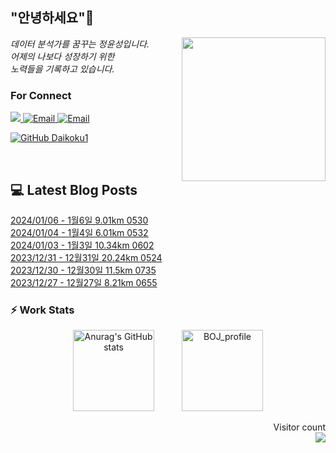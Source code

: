
<h2> "안녕하세요"👋 </h2>
<img align='right' src="https://user-images.githubusercontent.com/50973778/144942576-b2f10b31-e628-43e4-b7da-3cc2144a5b73.gif" width="230">
<p><em> 데이터 분석가를 꿈꾸는 정윤성입니다.</br> 어제의 나보다 성장하기 위한 </br> 노력들을 기록하고 있습니다.</em></p>

### For Connect
<a href="https://blog.naver.com/jjys9047" target="_blank"><img src="https://img.shields.io/badge/-BLOG-brightgreen?style=flat-square&logo=Bloglovin&logoColor=white">
<a href="https://mail.google.com/mail/?view=cm&amp;fs=1&amp;to=jys9047@gmail.com" target="_blank"><img src="https://img.shields.io/badge/-Gmail-c14438?style=flat-square&logo=Gmail&logoColor=white" alt="Email">
<a href="mailto:jjys9047@naver.com" target="_blank"><img src="https://img.shields.io/badge/-Naver-brightgreen?style=flat-square&logo=Naver&logoColor=white" alt="Email">

[![GitHub Daikoku1](https://img.shields.io/github/followers/Daikoku1?label=follow&style=social)](https://github.com/Daikoku1)

</br>

## 💻 Latest Blog Posts
[2024/01/06 - 1월6일 9.01km 0530](https://blog.naver.com/jjys9047/223314592737?fromRss=true) <br>
[2024/01/04 - 1월4일 6.01km 0532](https://blog.naver.com/jjys9047/223312792995?fromRss=true) <br>
[2024/01/03 - 1월3일 10.34km 0602](https://blog.naver.com/jjys9047/223311708762?fromRss=true) <br>
[2023/12/31 - 12월31일 20.24km 0524](https://blog.naver.com/jjys9047/223308274246?fromRss=true) <br>
[2023/12/30 - 12월30일 11.5km 0735](https://blog.naver.com/jjys9047/223307490098?fromRss=true) <br>
[2023/12/27 - 12월27일 8.21km 0655](https://blog.naver.com/jjys9047/223305173872?fromRss=true) <br>


### ⚡ Work Stats
<p align = 'center'>
  <img src="https://github-readme-stats.vercel.app/api?username=Daikoku1&show_icons=true&theme=midnight-purple" alt="Anurag's GitHub stats" height="130" hspace="20"/>
  <img src="http://mazassumnida.wtf/api/v2/generate_badge?boj=jys9047" alt="BOJ_profile" height="130" hspace="20"/>
</p>

<p align="right"> 
  Visitor count<br>
  <img src="https://profile-counter.glitch.me/Daikoku1/count.svg" />
</p>
